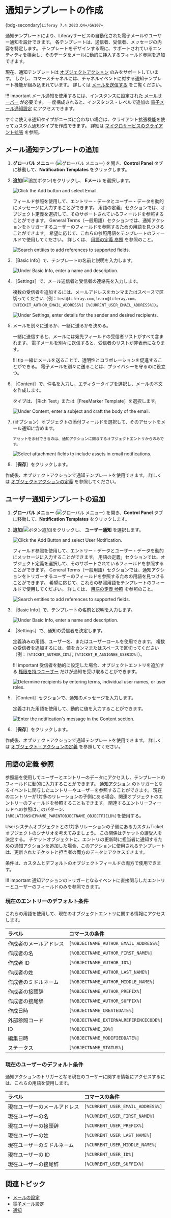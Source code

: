 # 通知テンプレートの作成

{bdg-secondary}`Liferay 7.4 2023.Q4+/GA107+`

通知テンプレートにより、Liferayサービスの自動化された電子メールやユーザー通知を設計できます。 各テンプレートは、送信者、受信者、メッセージの内容を特定します。 テンプレートをデザインする際に、サポートされているエンティティを検索し、そのデータをメールに動的に挿入するフィールド参照を追加できます。

現在、通知テンプレートは [オブジェクトアクション](../../building-applications/objects/creating-and-managing-objects/actions/defining-object-actions.md) のみをサポートしています。 しかし、コマースチャネルには、チャネルイベントに対する通知テンプレート機能が組み込まれています。 詳しくは [メールを送信する](https://learn.liferay.com/w/commerce/store-management/sending-emails) をご覧ください。

!!! important
    メール通知を使用するには、インスタンスに設定された [メールサーバー](../../installation-and-upgrades/setting-up-liferay/configuring-mail.md) が必要です。 一度構成されると、インスタンス・レベルで追加の [電子メール通知設定](../../system-administration/configuring-liferay/virtual-instances/email-settings.md) にアクセスできます。

すぐに使える通知タイプがニーズに合わない場合は、クライアント拡張機能を使ってカスタム通知タイプを作成できます。 詳細は [マイクロサービスのクライアント拡張](../../building-applications/client-extensions/microservice-client-extensions.md) を参照。

## メール通知テンプレートの追加

1. **グローバル メニュー** (![グローバル メニュー](../../images/icon-applications-menu.png)) を開き、**Control Panel** タブに移動して、**Notification Templates** をクリックします。

1. **追加**(![追加ボタン](../../images/icon-add.png))をクリックし、 **Eメール** を選択します。

   ![Click the Add button and select Email.](./creating-notification-templates/images/01.png)

   フィールド参照を使用して、エントリー・データとユーザー・データを動的にメッセージに入力することができます。 用語の定義」セクションでは、オブジェクト定義を選択して、そのサポートされているフィールドを参照することができます。 General Terms（一般用語）セクションでは、通知アクションをトリガーするユーザーのフィールドを参照するための用語を見つけることができます。 希望に応じて、これらの参照用語をテンプレートのフィールドで使用してください。 詳しくは、 [用語の定義 参照](#definition-of-terms-reference) を参照のこと。

   ![Search entities to add references to supported fields.](./creating-notification-templates/images/02.png)

1. ［Basic Info］で、テンプレートの名前と説明を入力します。

   ![Under Basic Info, enter a name and description.](./creating-notification-templates/images/03.png)

1. ［Settings］で、メール送信者と受信者の連絡先を入力します。

   複数の受信者を追加するには、メールアドレスをカンマまたはスペースで区切ってください（例：`test@liferay.com,learn@liferay.com`、`[%TICKET_AUTHOR_EMAIL_ADDRESS%] [%CURRENT_USER_EMAIL_ADDRESS%]`）。

   ![Under Settings, enter details for the sender and desired recipients.](./creating-notification-templates/images/04.png)

1. メールを別々に送るか、一緒に送るかを決める。

   一緒に送信すると、メールには宛先フィールドの受信者リストがすべて含まれます。 電子メールを別々に送信すると、受信者のリストが非表示になります。

   !!! tip
   一緒にメールを送ることで、透明性とコラボレーションを促進することができる。 電子メールを別々に送ることは、プライバシーを守るのに役立つ。

1. ［Content］で、件名を入力し、エディタータイプを選択し、メールの本文を作成します。

   タイプは、［Rich Text」または［FreeMarker Template］を選択します。

   ![Under Content, enter a subject and craft the body of the email.](./creating-notification-templates/images/05.png)

1. (オプション）オブジェクトの添付フィールドを選択して、そのアセットをメール通知に含めます。

   ```{important}
   アセットを添付できるのは、通知アクションに関与するオブジェクトエントリからのみです。
   ```

   ![Select attachment fields to include assets in email notifications.](./creating-notification-templates/images/06.png)

1. ［**保存**］をクリックします。

作成後、オブジェクトアクションで通知テンプレートを使用できます。 詳しくは [オブジェクトアクションの定義](../../building-applications/objects/creating-and-managing-objects/actions/defining-object-actions.md) を参照してください。

## ユーザー通知テンプレートの追加

1. **グローバル メニュー** (![グローバル メニュー](../../images/icon-applications-menu.png)) を開き、**Control Panel** タブに移動して、**Notification Templates** をクリックします。

1. **追加**(![ボタン追加](../../images/icon-add.png))をクリックし、 **ユーザー通知** を選択します。

   ![Click the Add Button and select User Notification.](./creating-notification-templates/images/07.png)

   フィールド参照を使用して、エントリー・データとユーザー・データを動的にメッセージに入力することができます。 用語の定義」セクションでは、オブジェクト定義を選択して、そのサポートされているフィールドを参照することができます。 General Terms（一般用語）セクションでは、通知アクションをトリガーするユーザーのフィールドを参照するための用語を見つけることができます。 希望に応じて、これらの参照用語をテンプレートのフィールドで使用してください。 詳しくは、 [用語の定義 参照](#definition-of-terms-reference) を参照のこと。

   ![Search entities to add references to supported fields.](./creating-notification-templates/images/08.png)

1. ［Basic Info］で、テンプレートの名前と説明を入力します。

   ![Under Basic Info, enter a name and description.](./creating-notification-templates/images/09.png)

1. ［Settings］で、通知の受信者を決定します。

   定義済みの用語、ユーザー名、またはユーザーロールを使用できます。 複数の受信者を追加するには、値をカンマまたはスペースで区切ってください（例：`[%TICKET_AUTHOR_ID%]`, `[%TICKET_R_ASSIGNEE_USERID%]`）。

   !!! important
   受信者を動的に設定した場合、オブジェクトエントリを追加する [権限を持つユーザー](../../building-applications/objects/understanding-object-integrations/permissions-framework-integration.md#creating-entries) だけが通知を受け取ることができます。

   ![Determine recipients by entering terms, individual user names, or user roles.](./creating-notification-templates/images/10.png)

1. ［Content］セクションで、通知のメッセージを入力します。

   定義された用語を使用して、動的に値を入力することができます。

   ![Enter the notification's message in the Content section.](./creating-notification-templates/images/11.png)

1. ［**保存**］をクリックします。

作成後、オブジェクトアクションで通知テンプレートを使用できます。 詳しくは [オブジェクト・アクションの定義](../../building-applications/objects/creating-and-managing-objects/actions/defining-object-actions.md) を参照してください。

## 用語の定義 参照

参照語を使用してユーザーとエントリーのデータにアクセスし、テンプレートのフィールドに動的に入力することができます。 [通知アクション](../../building-applications/objects/creating-and-managing-objects/actions/understanding-action-types.md#notification) のトリガーとなるイベントに関与したエントリーやユーザーを参照することができます。 現在のエントリーが1対多のリレーションの子側にある場合、関連オブジェクトのエントリーのフィールドを参照することもできます。 関連するエントリーフィールドへの参照はこのパターン、`[%RELATIONSHIPNAME_PARENTOBJECTNAME_OBJECTFIELD%]`を使用する。

Userシステムオブジェクトとの1対多リレーションの子側にあるカスタムTicketオブジェクトのシナリオを考えてみましょう。 この関係はチケットの譲受人を決定する。 チケットオブジェクトに、エントリの更新時に担当者に通知するための通知アクションを追加した場合、このアクションに使用されるテンプレートは、更新されたチケットと担当者の両方のデータにアクセスできます。

条件は、カスタムとデフォルトのオブジェクトフィールドの両方で使用できます。

   !!! important
       通知アクションのトリガーとなるイベントに直接関与したエントリーとユーザーのフィールドのみを参照できます。

### 現在のエントリーのデフォルト条件

これらの用語を使用して、現在のオブジェクトエントリに関する情報にアクセスします。

| ラベル         | コマースの条件                                |
| :---------- | :------------------------------------- |
| 作成者のメールアドレス | `[%OBJECTNAME_AUTHOR_EMAIL_ADDRESS%]`  |
| 作成者の名       | `[%OBJECTNAME_AUTHOR_FIRST_NAME%]`     |
| 作成者 ID      | `[%OBJECTNAME_AUTHOR_ID%]`             |
| 作成者の姓       | `[%OBJECTNAME_AUTHOR_LAST_NAME%]`      |
| 作成者のミドルネーム  | `[%OBJECTNAME_AUTHOR_MIDDLE_NAME%]`    |
| 作成者の接頭辞     | `[%OBJECTNAME_AUTHOR_PREFIX%]`         |
| 作成者の接尾辞     | `[%OBJECTNAME_AUTHOR_SUFFIX%]`         |
| 作成日時        | `[%OBJECTNAME_CREATEDATE%]`            |
| 外部参照コード     | `[%OBJECTNAME_EXTERNALREFERENCECODE%]` |
| ID          | `[%OBJECTNAME_ID%]`                    |
| 編集日時        | `[%OBJECTNAME_MODIFIEDDATE%]`          |
| ステータス       | `[%OBJECTNAME_STATUS%]`                |

### 現在のユーザーのデフォルト条件

通知アクションのトリガーとなる現在のユーザーに関する情報にアクセスするには、これらの用語を使用します。

| ラベル            | コマースの条件                          |
| :------------- | :------------------------------- |
| 現在ユーザーのメールアドレス | `[%CURRENT_USER_EMAIL_ADDRESS%]` |
| 現在ユーザーの名       | `[%CURRENT_USER_FIRST_NAME%]`    |
| 現在ユーザーの接頭辞     | `[%CURRENT_USER_PREFIX%]`        |
| 現在ユーザーの姓       | `[%CURRENT_USER_LAST_NAME%]`     |
| 現在ユーザーのミドルネーム  | `[%CURRENT_USER_MIDDLE_NAME%]`   |
| 現在ユーザーの ID     | `[%CURRENT_USER_ID%]`            |
| 現在ユーザーの接尾辞     | `[%CURRENT_USER_SUFFIX%]`        |

## 関連トピック

* [メールの設定](../../installation-and-upgrades/setting-up-liferay/configuring-mail.md)
* [電子メール設定](../../system-administration/configuring-liferay/virtual-instances/email-settings.md)
* [通知](../notifications.md)
